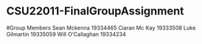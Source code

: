 # CSU22011-FinalGroupAssignment

#Group Members
Sean Mckenna 19334465
Ciaran Mc Kay 19333508
Luke Gilmartin 19335059
Will O'Callaghan 19334234
